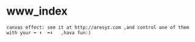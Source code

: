 www_index
=========
    canvas effect: see it at http://aresyz.com ,and control one of them with your ⬅ ⬆  ➡⬇   ,hava fun:)
